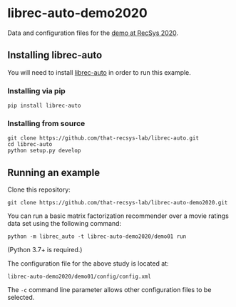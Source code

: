 # librec-auto-demo2020
Data and configuration files for the [demo at RecSys 2020](https://dl.acm.org/doi/10.1145/3383313.3411525).

## Installing librec-auto

You will need to install [librec-auto](https://github.com/that-recsys-lab/librec-auto) in order to run this example.

### Installing via pip

```
pip install librec-auto
```

### Installing from source

```
git clone https://github.com/that-recsys-lab/librec-auto.git
cd librec-auto
python setup.py develop
```

## Running an example

Clone this repository:

```
git clone https://github.com/that-recsys-lab/librec-auto-demo2020.git
```

You can run a basic matrix factorization recommender over a movie ratings data set using the following command:

```
python -m librec_auto -t librec-auto-demo2020/demo01 run
```

(Python 3.7+ is required.)

The configuration file for the above study is located at:

```
librec-auto-demo2020/demo01/config/config.xml
```

The `-c` command line parameter allows other configuration files to be selected.
